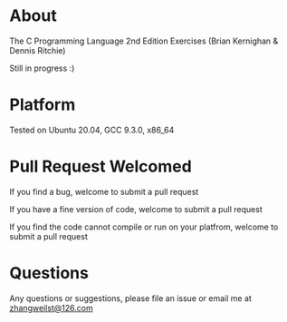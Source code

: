 # About

The C Programming Language 2nd Edition Exercises (Brian Kernighan & Dennis Ritchie)

Still in progress :)

# Platform

Tested on Ubuntu 20.04, GCC 9.3.0, x86_64

# Pull Request Welcomed

If you find a bug, welcome to submit a pull request

If you have a fine version of code, welcome to submit a pull request

If you find the code cannot compile or run on your platfrom, welcome to submit a pull request

# Questions

Any questions or suggestions, please file an issue or email me at zhangweilst@126.com

